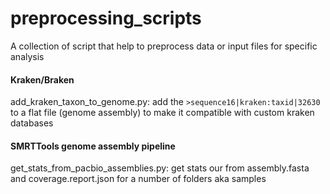 # preprocessing_scripts

A collection of script that help to preprocess data or input files for specific analysis  



#### Kraken/Braken  

add_kraken_taxon_to_genome.py: add the `>sequence16|kraken:taxid|32630` to a flat file (genome assembly) to make it compatible with custom kraken databases  
#### SMRTTools genome assembly pipeline  

get_stats_from_pacbio_assemblies.py: get stats our from assembly.fasta and coverage.report.json for a number of folders aka samples
